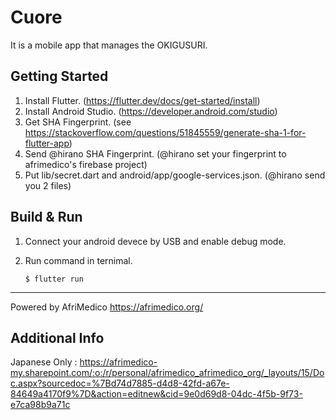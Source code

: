 # Cuore

It is a mobile app that manages the OKIGUSURI.

## Getting Started

1. Install Flutter. (https://flutter.dev/docs/get-started/install)
2. Install Android Studio. (https://developer.android.com/studio)
3. Get SHA Fingerprint. (see https://stackoverflow.com/questions/51845559/generate-sha-1-for-flutter-app)
4. Send @hirano SHA Fingerprint. (@hirano set your fingerprint to afrimedico's firebase project)
5. Put lib/secret.dart and android/app/google-services.json. (@hirano send you 2 files)

## Build & Run

1. Connect your android devece by USB and enable debug mode.
2. Run command in ternimal.

    ```
    $ flutter run
    ```

----
Powered by AfriMedico
https://afrimedico.org/


## Additional Info
Japanese Only :
https://afrimedico-my.sharepoint.com/:o:/r/personal/afrimedico_afrimedico_org/_layouts/15/Doc.aspx?sourcedoc=%7Bd74d7885-d4d8-42fd-a67e-84649a4170f9%7D&action=editnew&cid=9e0d69d8-04dc-4f5b-9f73-e7ca98b9a71c
